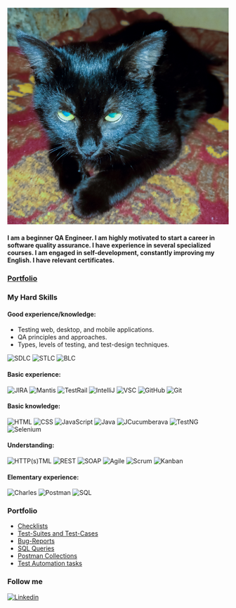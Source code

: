 [![Header](https://github.com/KostiantynHorda/kostiantynhorda/blob/master/assets/header.jpg)](https://github.com/KostiantynHorda)


#### I am a beginner QA Engineer. I am highly motivated to start a career in software quality assurance. I have experience in several specialized courses. I am engaged in self-development, constantly improving my English. I have relevant certificates.

### [Portfolio](https://github.com/KostiantynHorda/kostiantynhorda/tree/master#follow-me)

### My Hard Skills

#### Good experience/knowledge:
* Testing web, desktop, and mobile applications. 
* QA principles and approaches. 
* Types, levels of testing, and test-design techniques.</br>

![SDLC](https://img.shields.io/badge/SDLC-090909?style=for-the-badge&logo=sdlc&logoColor=47C5FB)
![STLC](https://img.shields.io/badge/STLC-090909?style=for-the-badge&logo=stlc&logoColor=47C5FB)
![BLC](https://img.shields.io/badge/BLC-090909?style=for-the-badge&logo=blc&logoColor=47C5FB)

#### Basic experience:
![JIRA](https://img.shields.io/badge/JIRA-090909?style=for-the-badge&logo=JIRA&logoColor=47C5FB)
![Mantis](https://img.shields.io/badge/Mantis-090909?style=for-the-badge&logo=mantis&logoColor=47C5FB)
![TestRail](https://img.shields.io/badge/TestRail-090909?style=for-the-badge&logo=testrail&logoColor=47C5FB)
![IntelliJ](https://img.shields.io/badge/IntelliJ-090909?style=for-the-badge&logo=IntelliJidea&logoColor=47C5FB)
![VSC](https://img.shields.io/badge/VSC-090909?style=for-the-badge&logo=visualstudiocode&logoColor=47C5FB)
![GitHub](https://img.shields.io/badge/GitHub-090909?style=for-the-badge&logo=GitHub&logoColor=47C5FB)
![Git](https://img.shields.io/badge/Git-090909?style=for-the-badge&logo=Git&logoColor=47C5FB)


#### Basic knowledge:
![HTML](https://img.shields.io/badge/HTML-090909?style=for-the-badge&logo=HTML&logoColor=47C5FB)
![CSS](https://img.shields.io/badge/CSS-090909?style=for-the-badge&logo=CSS&logoColor=47C5FB)
![JavaScript](https://img.shields.io/badge/JavaScript-090909?style=for-the-badge&logo=JavaScript&logoColor=47C5FB)
![Java](https://img.shields.io/badge/Java-090909?style=for-the-badge&logo=Java&logoColor=47C5FB)
![JCucumberava](https://img.shields.io/badge/Cucumber-090909?style=for-the-badge&logo=Cucumber&logoColor=47C5FB)
![TestNG](https://img.shields.io/badge/TestNG-090909?style=for-the-badge&logo=TestNG&logoColor=47C5FB)
![Selenium](https://img.shields.io/badge/Selenium-090909?style=for-the-badge&logo=Selenium&logoColor=47C5FB)


#### Understanding:
![HTTP(s)TML](https://img.shields.io/badge/HTTP(s)-090909?style=for-the-badge&logo=HTTP&logoColor=47C5FB)
![REST](https://img.shields.io/badge/REST-090909?style=for-the-badge&logo=REST&logoColor=47C5FB)
![SOAP](https://img.shields.io/badge/SOAP-090909?style=for-the-badge&logo=SOAP&logoColor=47C5FB)
![Agile](https://img.shields.io/badge/Agile-090909?style=for-the-badge&logo=Agile&logoColor=47C5FB)
![Scrum](https://img.shields.io/badge/Scrum-090909?style=for-the-badge&logo=Scrum&logoColor=47C5FB)
![Kanban](https://img.shields.io/badge/Kanban-090909?style=for-the-badge&logo=Kanban&logoColor=47C5FB)


#### Elementary experience:
![Charles](https://img.shields.io/badge/Charles-090909?style=for-the-badge&logo=Charles&logoColor=47C5FB)
![Postman](https://img.shields.io/badge/Postman-090909?style=for-the-badge&logo=Postman&logoColor=47C5FB)
![SQL](https://img.shields.io/badge/SQL-090909?style=for-the-badge&logo=mysql&logoColor=47C5FB)


### Portfolio
* [Checklists](https://github.com/KostiantynHorda/Checklists)</br>
* [Test-Suites and Test-Cases](https://github.com/KostiantynHorda/Test-Cases)</br>
* [Bug-Reports](https://github.com/KostiantynHorda/Bug-Reports)</br>
* [SQL Queries](https://github.com/KostiantynHorda/SQL-Queries)</br>
* [Postman Collections](https://github.com/KostiantynHorda/Postman-Collections)</br>
* [Test Automation tasks](https://github.com/KostiantynHorda/Test-Automation-tasks)

### Follow me
[![Linkedin](https://img.shields.io/badge/Linkedin-090909?style=for-the-badge&logo=Linkedin&logoColor=47C5FB)](https://www.linkedin.com/in/horda-kostiantyn)

<style style="background-color: rgb(189, 189, 189);">
   
</style>